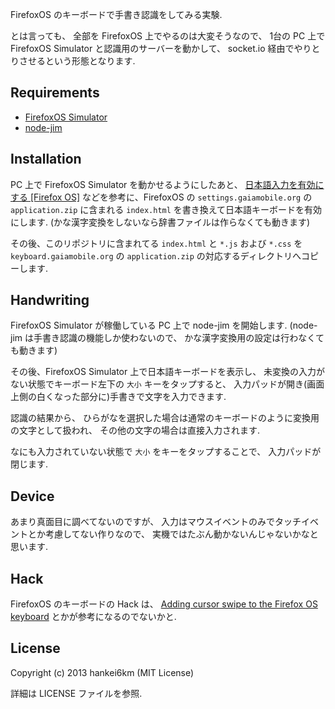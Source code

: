 FirefoxOS のキーボードで手書き認識をしてみる実験.

とは言っても、
全部を FirefoxOS 上でやるのは大変そうなので、
1台の PC 上で FirefoxOS Simulator と認識用のサーバーを動かして、
socket.io 経由でやりとりさせるという形態となります.

## Requirements

* [FirefoxOS Simulator](https://people.mozilla.com/~myk/r2d2b2g/)
* [node-jim](https://github.com/hankei6km/node-jim)

## Installation

PC 上で FirefoxOS Simulator を動かせるようにしたあと、
[日本語入力を有効にする \[Firefox OS\]](http://iizukak.github.io/2013/03/10/japanese_ime__firefox_os.html)
などを参考に、FirefoxOS の `settings.gaiamobile.org` の `application.zip` に含まれる
`index.html` を書き換えて日本語キーボードを有効にします.
(かな漢字変換をしないなら辞書ファイルは作らなくても動きます)

その後、このリポジトリに含まれてる `index.html` と `*.js` および `*.css` を
`keyboard.gaiamobile.org` の `application.zip` の対応するディレクトリへコピーします.

## Handwriting

FirefoxOS Simulator が稼働している PC 上で node-jim を開始します.
(node-jim は手書き認識の機能しか使わないので、
かな漢字変換用の設定は行わなくても動きます)

その後、FirefoxOS Simulator 上で日本語キーボードを表示し、
未変換の入力がない状態でキーボード左下の `大小` キーをタップすると、
入力パッドが開き(画面上側の白くなった部分に)手書きで文字を入力できます.

認識の結果から、
ひらがなを選択した場合は通常のキーボードのように変換用の文字として扱われ、
その他の文字の場合は直接入力されます.

なにも入力されていない状態で `大小` をキーをタップすることで、
入力パッドが閉じます.

## Device

あまり真面目に調べてないのですが、
入力はマウスイベントのみでタッチイベントとか考慮してない作りなので、
実機ではたぶん動かないんじゃないかなと思います.

## Hack

FirefoxOS のキーボードの Hack は、
[Adding cursor swipe to the Firefox OS keyboard](https://hacks.mozilla.org/2013/03/adding-cursor-swipe-to-the-firefox-os-keyboard/)
とかが参考になるのでないかと.

## License

Copyright (c) 2013 hankei6km (MIT License)

詳細は LICENSE ファイルを参照.  
